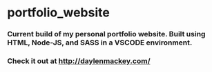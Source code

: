 # portfolio_website
### Current build of my personal portfolio website. Built using HTML, Node-JS, and SASS in a VSCODE environment.

### Check it out at http://daylenmackey.com/
